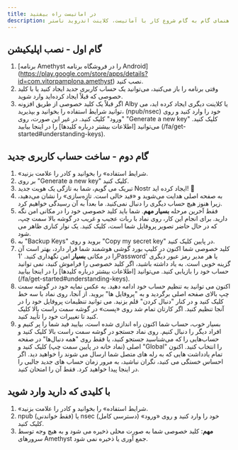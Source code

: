 ```yaml
---
title: در اماتیست راه بیفتید
description: راهنمای گام به گام شروع کار با آماتیست، کلاینت اندروید ناستر
---
```


## گام اول - نصب اپلیکیشن

1. [برنامه Amethyst را در فروشگاه برنامه Android] (https://play.google.com/store/apps/details?id=com.vitorpamplona.amethyst) نصب کنید.
1. وقتی برنامه را باز می‌کنید، می‌توانید یک حساب کاربری جدید ایجاد کنید یا با کلید خصوصی که قبلاً ایجاد کرده‌اید وارد شوید.
1. اگر قبلاً یک کلید خصوصی از طریق افزونه Alby یا کلاینت دیگری ایجاد کرده اید، می توانید شرایط استفاده را بخوانید و بپذیرید، (npub/nsec) خود را وارد کنید و روی "ورود" کلیک کنید. در غیر این صورت، روی "Generate a new key" کلیک کنید. می‌توانید [اطلاعات بیشتر درباره کلیدها] را در اینجا بیابید (/fa/get-started#understanding-keys).

## گام دوم - ساخت حساب کاربری جدید

1. «شرایط استفاده» را بخوانید و کادر را علامت بزنید.
1. بر روی "Generate a new key" کلیک کنید.
1. تبریک می گویم، شما به تازگی یک هویت جدید Nostr ایجاد کرده اید! 🤙
1. به صفحه اصلی هدایت می‌شوید و «فید خالی است. تازه‌سازی» را نشان می‌دهید، زیرا هنوز هیچ حساب دیگری را دنبال نمی‌کنید. ما بعداً به آن رسیدگی خواهیم کرد.
1. فقط آخرین مرحله **بسیار مهم**. شما باید کلید خصوصی خود را در مکانی امن نگه دارید. برای انجام این کار، روی نماد با ربات عجیب و غریب در گوشه بالا سمت چپ، که در حال حاضر تصویر پروفایل شما است، کلیک کنید. یک نوار کناری ظاهر می شود.
1. به "Backup Keys" بروید و روی "Copy my secret key" در پایین کلیک کنید.
1. کلید خصوصی شما اکنون در کلیپ بورد گوشی هوشمند شما قرار دارد، بهتر است آن را در مکانی **بسیار** امن نگهداری کنید. '1Password' یا هر مدیر رمز عبور دیگری گزینه خوبی است. به یاد داشته باشید، اگر کلید خصوصی را فراموش کنید، نمی توانید حساب خود را بازیابی کنید. می‌توانید [اطلاعات بیشتر درباره کلیدها] را در اینجا بیابید (/fa/get-started#understanding-keys).
1. اکنون می توانید به تنظیم حساب خود ادامه دهید. به عکس نمایه خود در گوشه سمت چپ بالای صفحه اصلی برگردید و به "پروفایل ها" بروید. از آنجا، روی نماد با سه خط کلیک کنید و در کنار "دنبال کردن" قلم بزنید. می توانید تنظیمات پروفایل خود را در آنجا تنظیم کنید. اگر کارتان تمام شد روی «پست» در گوشه سمت راست بالا کلیک کنید تا تغییرات خود را تأیید کنید.
1. بسیار خوب، حساب شما اکنون راه اندازی شده است، بیایید فید شما را پر کنیم و افراد دیگر را دنبال کنیم. روی نماد جستجو در گوشه سمت راست بالا کلیک کنید و حساب‌هایی را که می‌شناسید جستجو کنید، یا فقط روی "همه دنبال‌ها" در صفحه اصلی (نماد خانه در پایین سمت چپ) کلیک کنید و "Global" را انتخاب کنید. اکنون تمام یادداشت هایی که به رله های متصل شما ارسال می شوند را خواهید دید. اگر احساس خستگی می کنید، نگران نباشید، به مرور زمان حساب های جدید جالبی را در اینجا پیدا خواهید کرد. فقط آن را امتحان کنید.

## با کلیدی که دارید وارد شوید

1. «شرایط استفاده» را بخوانید و کادر را علامت بزنید.
1. npub (فقط خواندنی) یا nsec (دسترسی کامل) خود را وارد کنید و روی «ورود» کلیک کنید.
1. **مهم**: کلید خصوصی شما به صورت محلی ذخیره می شود و به هیچ وجه توسط سرورهای Amethyst جمع آوری یا ذخیره نمی شود.
